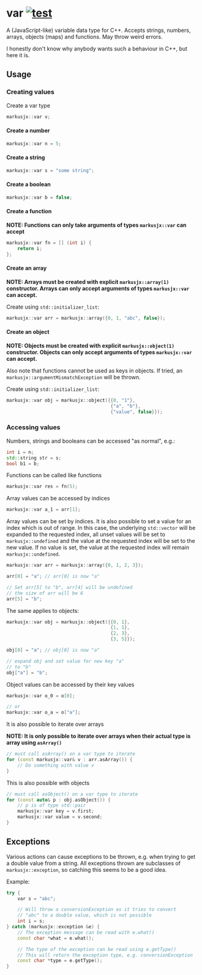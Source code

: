 # var [![test](https://github.com/MarkusJx/var/workflows/test/badge.svg)](https://github.com/MarkusJx/var/actions?query=workflow%3Atest)
A (JavaScript-like) variable data type for C++. Accepts strings, numbers, arrays,
objects (maps) and functions. May throw weird errors.

I honestly don't know why anybody wants such a behaviour in C++, but here it is.

## Usage
### Creating values
Create a var type
```c++
markusjx::var v;
```

#### Create a number
```c++
markusjx::var n = 5;
```

#### Create a string
```c++
markusjx::var s = "some string";
```

#### Create a boolean
```c++
markusjx::var b = false;
```

#### Create a function

**NOTE: Functions can only take arguments of types ``markusjx::var`` can accept**
```c++
markusjx::var fn = [] (int i) {
    return i;
};
```

#### Create an array

**NOTE: Arrays must be created with explicit ``markusjx::array(1)`` constructor.
Arrays can only accept arguments of types ``markusjx::var`` can accept.**

Create using ``std::initializer_list``:
```c++
markusjx::var arr = markusjx::array({0, 1, "abc", false});
```

#### Create an object

**NOTE: Objects must be created with explicit ``markusjx::object(1)`` constructor.
Objects can only accept arguments of types ``markusjx::var`` can accept.**

Also note that functions cannot be used as keys in objects. If tried, an
```markusjx::argumentMismatchException``` will be thrown.

Create using ``std::initializer_list``:
```c++
markusjx::var obj = markusjx::object({{0, "1"},
                                      {"a", "b"},
                                      {"value", false}});
```

### Accessing values
Numbers, strings and booleans can be accessed "as normal", e.g.:
```c++
int i = n;
std::string str = s;
bool b1 = b;
```

Functions can be called like functions
```c++
markusjx::var res = fn(5);
```

Array values can be accessed by indices
```c++
markusjx::var a_1 = arr[1];
```

Array values can be set by indices. It is also possible to set a value for an index
which is out of range. In this case, the underlying ``std::vector`` will be expanded
to the requested index, all unset values will be set to ``markusjx::undefined`` and
the value at the requested index will be set to the new value. If no value is set,
the value at the requested index will remain ``markusjx::undefined``.
```c++
markusjx::var arr = markusjx::array({0, 1, 2, 3});

arr[0] = "a"; // arr[0] is now "a"

// Set arr[5] to "b", arr[4] will be undefined
// the size of arr will be 6
arr[5] = "b"; 
```

The same applies to objects:
```c++
markusjx::var obj = markusjx::object({{0, 1},
                                      {1, 1},
                                      {2, 3},
                                      {3, 5}});

obj[0] = "a"; // obj[0] is now "a"

// expand obj and set value for new key "a"
// to "b"
obj["a"] = "b";
```

Object values can be accessed by their key values
```c++
markusjx::var o_0 = o[0];

// or
markusjx::var o_a = o["a"];
```

It is also possible to iterate over arrays

**NOTE: It is only possible to iterate over arrays when their actual type is array
using ``asArray()``**
```c++
// must call asArray() on a var type to iterate
for (const markusjx::var& v : arr.asArray()) {
    // Do something with value v
}
```

This is also possible with objects
```c++
// must call asObject() on a var type to iterate
for (const auto& p : obj.asObject()) {
    // p is of type std::pair
    markusjx::var key = v.first;
    markusjx::var value = v.second;
}
```

## Exceptions
Various actions can cause exceptions to be thrown, e.g. when trying to get
a double value from a string. All exceptions thrown are subclasses of
``markusjx::exception``, so catching this seems to be a good idea.

Example:
```c++
try {
    var s = "abc";

    // Will throw a conversionException as it tries to convert
    // "abc" to a double value, which is not possible
    int i = s;
} catch (markusjx::exception &e) {
    // The exception message can be read with e.what()
    const char *what = e.what();

    // The type of the exception can be read using e.getType()
    // This will return the exception type, e.g. conversionException
    const char *type = e.getType();
}
```
